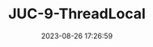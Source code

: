 ---
title: JUC-9-ThreadLocal
date: 2023-08-26 17:26:59
tags: 
  - Java
categories: 
  - Language
password: zzy   
message: 亲，能不能输入密码啊？
---